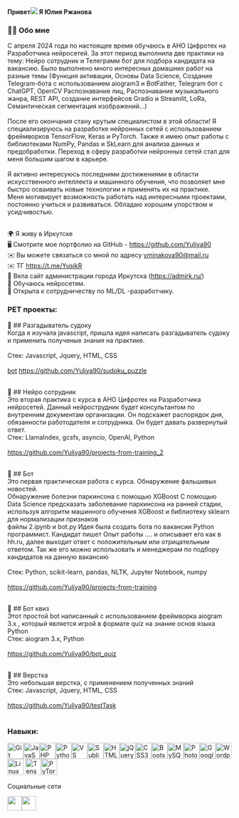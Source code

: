   <strong> Привет![](https://user-images.githubusercontent.com/18350557/176309783-0785949b-9127-417c-8b55-ab5a4333674e.gif) Я Юлия Ржанова </strong> <br>
   ### 👨‍💻 Обо мне <br>
  С апреля 2024 года по настоящее время обучаюсь в АНО Цифротех на Разработчика нейросетей. За этот период выполнила две практики на тему: Нейро сотрудник и Телеграмм бот для подбора кандидата на вакансию. Было выполнено много интересных домашних работ на разные темы (Функция активации, Основы Data Science, Создание Telegram-бота с использованием aiogram3 и BotFather, Telegram бот c ChatGPT, OpenCV Распознавание лиц, Распознавание музыкального жанра, REST API, создание интерфейсов Gradio и Streamlit, LoRa, Семантическая сегментация изображений...) <br><br>
  После его окончания стану крутым специалистом в этой области! Я специализируюсь на разработке нейронных сетей с использованием фреймворков TensorFlow, Keras и PyTorch. Также я имею опыт работы с библиотеками NumPy, Pandas и SkLearn для анализа данных и предобработки. Переход в сферу разработки нейронных сетей стал для меня большим шагом в карьере. <br> <br>
Я активно интересуюсь последними достижениями в области искусственного интеллекта и машинного обучения, что позволяет мне быстро осваивать новые технологии и применять их на практике.<br>
Меня мотивирует возможность работать над интересными проектами, постоянно учиться и развиваться. Обладаю хорошим упорством и усидчивостью.

  <br> 🌍 Я живу в Иркутске <br> 🖥️ Смотрите мое портфолио на GitHub - https://github.com/Yuliya90  <br> ✉️ Вы можете связаться со мной по адресу yminakova90@mail.ru <br>✉️ ТГ https://t.me/YusikR<br> 🚀 Вела сайт администрации города Иркутска (https://admirk.ru/) <br> 🧠 Обучаюсь нейросетям.<br>
  🤝 Открыта к сотрудничеству по ML/DL -разработчику.
### PET проекты:
📌 ## Разгадыватель судоку <br>
Когда я изучала javascript, пришла идея написать разгадыватель судоку и применить полученые знания на практике.<br><br>
Стек: Javascript, Jquery, HTML, CSS <br><br> [bot](https://t.me/yula_test_bot)
https://github.com/Yuliya90/sudoku_puzzle <br><br>

📌 ## Нейро сотрудник <br>
Это вторая практика с курса в АНО Цифротех на Разработчика нейросетей. Данный нейрострудник будет консультантом по внутренним документам организации. Он подскажет распорядок дня, обязанности работодателя и сотрудника. Он будет давать развернутый ответ. <br>
Стек: LlamaIndex, gcsfs, asyncio, OpenAI, Python <br><br>
https://github.com/Yuliya90/projects-from-training_2 <br><br>

📌 ## Бот <br>
Это первая практическая работа с курса. Обнаружение фальшивых новостей.<br>
Обнаружение болезни паркинсона с помощью XGBoost С помощью Data Science предсказать заболевание паркинсона на ранней стадии, используя алгоритм машинного обучения XGBoost и библиотеку sklearn для нормализации признаков <br>
файлы 2.ipynb и bot.py Идея была создать бота по вакансии Python программист. Кандидат пишет Опыт работы .... и описывает его как в hh.ru, далее выходит ответ с положительным или отрицательным ответом. Так же его можно использовать и менеджерам по подбору кандидатов на данную вакансию<br><br>
Стек: Python, scikit-learn, pandas, NLTK, Jupyter Notebook, numpy <br><br>
https://github.com/Yuliya90/projects-from-training  <br><br>

📌 ## Бот квиз <br>
Этот простой bot написанный с использованием фреймворка aiogram 3.x , который является игрой в формате quiz на знание основ языка Python <br>
Стек: aiogram 3.x, Python<br><br>
https://github.com/Yuliya90/bot_quiz <br><br>

📌 ## Верстка <br>
Это небольшая верстка, с применением полученных знаний <br>
Стек: Javascript, Jquery, HTML, CSS <br><br>
https://github.com/Yuliya90/testTask <br><br>
### Навыки:

<p align="left"> <a href="https://git-scm.com /" target="_blank" rel="noreferrer"><img src="https://raw.githubusercontent.com/danielcranney/readme-generator/main/public/icons/skills/git-colored.svg" width="36" height="36" alt="Git" /></a><a href="https://developer.mozilla.org/en-US/docs/Web/JavaScript " target="_blank" rel="noreferrer"><img src="https://raw.githubusercontent.com/danielcranney/readme-generator/main/public/icons/skills/javascript-colored.svg" width="36" height="36" alt="JavaScript" /></a><a href="https://www.php.net/" target="_blank" rel="noreferrer"><img src="https://raw.githubusercontent.com/danielcranney/readme-generator/main/public/icons/skills/php-colored.svg" width="36" height="36" alt="PHP" /></a><a href="https://www.python.org/" target="_blank" rel="noreferrer"><img src="https://raw.githubusercontent.com/danielcranney/readme-generator/main/public/icons/skills/python-colored.svg" width="36" height="36" alt="Python" /></a><a href="https://code.visualstudio.com /"target="_blank" rel="noreferrer"><img src="https://raw.githubusercontent.com/danielcranney/readme-generator/main/public/icons/skills/visualstudiocode.svg " width="36" height ="36" alt ="VS Code" /></a><a href="https://www.sublimetext.com/index2" target="_blank" rel="noreferrer"><img src="https://raw.githubusercontent.com/danielcranney/readme-generator/main/public/icons/skills/sublimetext.svg" width="36" height="36" alt="Sublime Text" /></a><a href="https://developer.mozilla.org/en-US/docs/Glossary/HTML5 " target="_blank" rel="noreferrer"><img src="https://raw.githubusercontent.com/danielcranney/readme-generator/main/public/icons/skills/html5-colored.svg" width="36" height="36" alt="HTML5" /></a><a href="https://jquery.com/" target="_blank" rel="noreferrer"><img src="https://raw.githubusercontent.com/danielcranney/readme-generator/main/public/icons/skills/jquery-colored.svg" width="36" height="36" alt="jQuery" /></a><a href="https://www.w3.org/TR/CSS/#css " target="_blank" rel="noreferrer"><img src="https://raw.githubusercontent.com/danielcranney/readme-generator/main/public/icons/skills/css3-colored.svg" width="36" height="36" alt="CSS3" /></a><a href="https://getbootstrap.com /"target="_blank" rel="noreferrer"><img src="https://raw.githubusercontent.com/danielcranney/readme-generator/main/public/icons/skills/bootstrap-colored.svg " width="36" height="36" alt ="Bootstrap" /></a><a href="https://nodejs.org/en /" target="_blank" rel="noreferrer"><img <a href="https://www.mysql.com/" target="_blank" rel="noreferrer"><img src="https://raw.githubusercontent.com/danielcranney/readme-generator/main/public/icons/skills/mysql-colored.svg" width="36" height="36" alt="MySQL" /></a><a href="https://www.adobe.com/uk/products/photoshop.html " target="_blank" rel="noreferrer"><img src="https://raw.githubusercontent.com/danielcranney/readme-generator/main/public/icons/skills/photoshop-colored.svg" width="36" height="36" alt="Photoshop" /></a><a href="https://cloud.google.com/"target="_blank" rel="noreferrer"><img src="https://raw.githubusercontent.com/danielcranney/readme-generator/main/public/icons/skills/googlecloud-colored.svg" width="36" height="36" alt="Google Cloud" /></a><a href="https://wordpress.com " target="_blank" rel="noreferrer"><img src="https://raw.githubusercontent.com/danielcranney/readme-generator/main/public/icons/skills/wordpress-colored.svg" width="36" height="36" alt="Wordpress" /></a><a href="https://www.linux.org " target="_blank" rel="noreferrer"><img src="https://raw.githubusercontent.com/danielcranney/readme-generator/main/public/icons/skills/linux-colored.svg" width="36" height="36" alt="Linux" /></a>
<a href="https://www.tensorflow.org/" target="_blank" rel="noreferrer"><img src="https://raw.githubusercontent.com/danielcranney/readme-generator/main/public/icons/skills/tensorflow-colored.svg" width="36" height="36" alt="TensorFlow" /></a><a href="https://pytorch.org/" target="_blank" rel="noreferrer"><img src="https://raw.githubusercontent.com/danielcranney/readme-generator/main/public/icons/skills/pytorch-colored.svg" width="36" height="36" alt="PyTorch" /></a>
</p>
Социальные сети <p align="left"> <a href="https://www.github.com/Yuliya90" target="_blank" rel="noreferrer"> <img src="https://raw.githubusercontent.com/danielcranney/readme-generator/main/public/icons/socials/github.svg" width="32" height="32" /></a><a href="http://www.instagram.com/yularzhanova" target="_blank" rel="noreferrer"><img src="https://raw.githubusercontent.com/danielcranney/readme-generator/main/public/icons/socials/instagram.svg" width="32" height="32" /></a></p>
